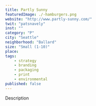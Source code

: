 ```yaml
---
title: Partly Sunny
featuredImage: ./-hamburgers.png
website: "http://www.partly-sunny.com/"
twit: "patsnavely"
inst: ""
category: "P"
city: "Seattle"
neighborhood: "Ballard"
size: "Small (1-10)"
place: 
tags:
    - strategy
    - branding
    - packaging
    - print
    - environmental
published: false
---
```


Description
